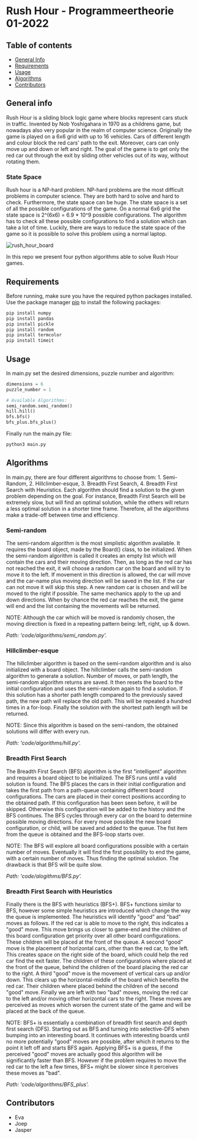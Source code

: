 # Rush Hour - Programmeertheorie 01-2022
## Table of contents
* [General Info](#general-info)
* [Requirements](#requirements)
* [Usage](#usage)
* [Algorithms](#algorithms)
* [Contributors](#contributors) 



## General info
Rush Hour is a sliding block logic game where blocks represent cars stuck in traffic. Invented by Nob Yoshigahara in 1970 as a childrens game, but nowadays also very popular in the realm of computer science. Originally the game is played on a 6x6 grid with up to 16 vehicles. Cars of different length and colour block the red cars' path to the exit. Moreover, cars can only move up and down or left and right. The goal of the game is to get only the red car out through the exit by sliding other vehicles out of its way, without rotating them. 

### State Space
Rush hour is a NP-hard problem. NP-hard problems are the most difficult problems in computer science. They are both hard to solve and hard to check. Furthermore, the state space can be huge. The state space is a set of all the possible configurations of the game. On a normal 6x6 grid the state space is 2^(6x6) = 6.9 * 10^9 possible configurations. The algorithm has to check all these possible configurations to find a solution which can take a lot of time. Luckily, there are ways to reduce the state space of the game so it is possible to solve this problem using a normal laptop.

![rush_hour_board](https://user-images.githubusercontent.com/90269748/151796919-3fa5c988-74ea-486c-9b36-08c6178d9c87.png)

In this repo we present four python algorithms able to solve Rush Hour games. 

## Requirements
Before running, make sure you have the required python packages installed. 
Use the package manager [pip](https://pip.pypa.io/en/stable/) to install the following packages:
```bash
pip install numpy
pip install pandas
pip install pickle
pip install random 
pip install termcolor
pip install timeit
```

## Usage
In main.py set the desired dimensions, puzzle number and algorithm: 


```python
dimensions = 6
puzzle_number = 1

# Available Algorithms: 
semi_random.semi_random()
hill.hill()
bfs.bfs()
bfs_plus.bfs_plus()
```
Finally run the main.py file:
```bash 
python3 main.py
```

## Algorithms 
In main.py, there are four different algorithms to choose from: 1. Semi-Random, 2. Hillclimber-esque, 3. Breadth First Search, 4. Breadth First Search with Heuristics. Each algorithm should find a solution to the given problem depending on the goal. For instance, Breadth First Search will be extremely slow, but will find an optimal solution, while the others will return a less optimal solution in a shorter time frame. Therefore, all the algorithms make a trade-off between time and efficiency. 

### Semi-random
The semi-random algorithm is the most simplistic algorithm available. It requires the  board object, made by the Board() class, to be initialized. When the semi-random algorithm is called it creates an empty list which will contain the cars and their moving direction. Then, as long as the red car has not reached the exit, it will choose a random car on the board and will try to move it to the left. If movement in this direction is allowed, the car will move and the car-name plus moving direction will be saved in the list. If the car can not move it will skip this step. A new random car is chosen and will be moved to the right if possible. The same mechanics apply to the up and down directions. 
When by chance the red car reaches the exit, the game will end and the list containing the movements will be returned. 

NOTE: Although the car which will be moved is randomly chosen, the moving direction is fixed in a repeating pattern being: left, right, up & down. 

*Path: 'code/algorithms/semi_random.py'.*

### Hillclimber-esque
The hillclimber algorithm is based on the semi-random algorithm and is also initialized with a board object. The hillclimber calls the semi-random algorithm to generate a solution. Number of moves, or path length, the semi-random algorithm returns are saved. It then resets the board to the initial configuration and uses the semi-random again to find a solution. If this solution has a shorter path length compared to the previously saved path, the new path will replace the old path. This will be repeated a hundred times in a for-loop. Finally the solution with the shortest path length will be returned. 

NOTE: Since this algorithm is based on the semi-random, the obtained solutions will differ with every run. 

*Path: 'code/algorithms/hill.py'.*


### Breadth First Search 
The Breadth First Search (BFS) algorithm is the first "intelligent" algorithm and requires a board object to be initialized. The BFS runs until a valid solution is found. The BFS places the cars in their initial configuration and takes the first path from a path-queue containing different board configurations. The cars are placed in their correct positions according to the obtained path. If this configuration has been seen before, it will be skipped. Otherwise this configuration will be added to the history and the BFS continues. The BFS cycles through every car on the board to determine possible moving directions. For every move possible the new board configuration, or child, will be saved and added to the queue. The fist item from the queue is obtained and the BFS-loop starts over. 


NOTE: The BFS will explore all board configurations possible with a certain number of moves. Eventually it will find the first possibility to end the game, with a certain number of moves. Thus finding the optimal solution. The drawback is that BFS will be quite slow. 

*Path: 'code/alogithms/BFS.py'.*




### Breadth First Search with Heuristics
Finally there is the BFS with heuristics (BFS+). BFS+ functions similar to BFS, however some simple heuristics are introduced which change the way the queue is implemented. The heuristics will identify "good" and "bad" moves as follows. 
If the red car is able to move to the right, this indicates a "good" move. This move brings us closer to game-end and the children of this board configuration get priority over all other board configurations. These children will be placed at the front of the queue. A second "good" move is the placement of horizontal cars, other than the red car, to the left. This creates space on the right side of the board, which could help the red car find the exit faster. The children of these configurations where placed at the front of the queue, behind the children of the board placing the red car to the right. A third "good" move is the movement of vertical cars up and/or down. This clears up the horizontal-middle of the board which benefits the red car. Their children where placed behind the children of the second "good" move. Finally we are left with two "bad" moves, moving the red car to the left and/or moving other horizontal cars to the right. These moves are perceived as moves which worsen the current state of the game and will be placed at the back of the queue. 

NOTE: BFS+ is essentially a combination of breadth first search and depth first search (DFS). Starting out as BFS and turning into selective-DFS when bumping into an interesting board. It continues with interesting boards until no more potentially "good" moves are possible, after which it returns to the point it left off and starts BFS again. Applying BFS+ is a guess, if the perceived "good" moves are actually good this algorithm will be significantly faster than BFS. However if the problem requires to move the red car to the left a few times, BFS+ might be slower since it perceives these moves as "bad". 

*Path: 'code/algorithms/BFS_plus'.*


## Contributors
* Eva
* Joep 
* Jasper
